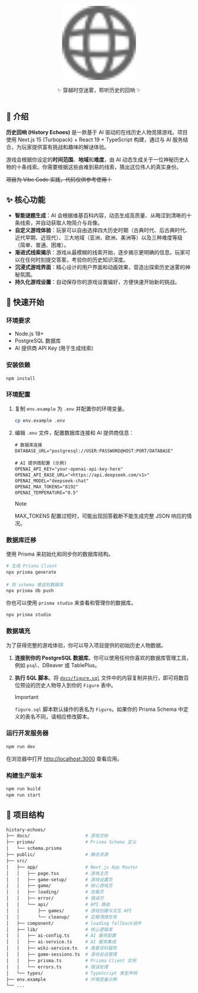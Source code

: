 <!-- markdownlint-disable MD033 MD041 -->
<p align="center">
  <img src="./public/globe.svg" width="200" height="200" alt="History Echoes">
</p>

<div align="center">
  <!-- prettier-ignore-start -->
  <!-- markdownlint-disable-next-line MD036 -->
  <div>✨ 穿越时空迷雾，聆听历史的回响 ✨</div>
  <br/>
</div>

## 📜 介绍

**历史回响 (History Echoes)** 是一款基于 AI 驱动的在线历史人物竞猜游戏。项目使用 Next.js 15 (Turbopack) + React 19 + TypeScript 构建，通过与 AI 服务结合，为玩家提供富有挑战和趣味的解谜体验。

游戏会根据你设定的**时间范围**、**地域**和**难度**，由 AI 动态生成关于一位神秘历史人物的十条线索。你需要根据这些由难到易的线索，猜出这位伟人的真实身份。

~~项目为 Vibe Code 实践，代码仅供参考使用！~~

## ✨ 核心功能

* **智能谜题生成**：AI 会根据维基百科内容，动态生成高质量、从晦涩到清晰的十条线索，并自动获取人物简介与肖像。
* **自定义游戏体验**：玩家可以自由选择四大历史时期（古典时代、后古典时代、近代早期、近现代）、三大地域（亚洲、欧洲、美洲等）以及三种难度等级（简单、普通、困难）。
* **渐进式线索揭示**：游戏从最模糊的线索开始，逐步揭示更明确的信息。玩家可以在任何时刻提交答案，考验你的历史知识深度。
* **沉浸式游戏界面**：精心设计的用户界面和动画效果，营造出探索历史迷雾的神秘氛围。
* **持久化游戏设置**：自动保存你的游戏设置偏好，方便快速开始新的挑战。

## 🚀 快速开始

### 环境要求

* Node.js 18+
* PostgreSQL 数据库
* AI 提供商 API Key (用于生成线索)

### 安装依赖

```bash
npm install
```

### 环境配置

1. 复制 `env.example` 为 `.env` 并配置你的环境变量。

    ```bash
    cp env.example .env
    ```

2. 编辑 `.env` 文件，配置数据库连接和 AI 提供商信息：

    ```env
    # 数据库连接
    DATABASE_URL="postgresql://USER:PASSWORD@HOST:PORT/DATABASE"

    # AI 提供商配置 (示例)
    OPENAI_API_KEY="your-openai-api-key-here"
    OPENAI_API_BASE_URL="<https://api.deepseek.com/v1>"
    OPENAI_MODEL="deepseek-chat"
    OPENAI_MAX_TOKENS="8192"
    OPENAI_TEMPERATURE="0.5"
    ```

    > [!NOTE]  
    > MAX_TOKENS 配置过短时，可能出现回答截断不能生成完整 JSON 响应的情况。

### 数据库迁移

使用 Prisma 来初始化和同步你的数据库结构。

```bash
# 生成 Prisma Client
npx prisma generate

# 将 schema 推送到数据库
npx prisma db push
```

你也可以使用 `prisma studio` 来查看和管理你的数据库。

```bash
npx prisma studio
```

### 数据填充

为了获得完整的游戏体验，你可以导入项目提供的初始历史人物数据。

1. **连接到你的 PostgreSQL 数据库**。你可以使用任何你喜欢的数据库管理工具，例如 `psql`、DBeaver 或 TablePlus。

2. **执行 SQL 脚本**。将 [`docs/figure.sql`](docs/figure.sql) 文件中的内容复制并执行，即可将数百位预设的历史人物导入到你的 `Figure` 表中。

    > [!IMPORTANT]
    > `figure.sql` 脚本默认操作的表名为 `Figure`。如果你的 Prisma Schema 中定义的表名不同，请相应修改脚本。

### 运行开发服务器

```bash
npm run dev
```

在浏览器中打开 [http://localhost:3000](http://localhost:3000) 查看应用。

### 构建生产版本

```bash
npm run build
npm run start
```

## 📁 项目结构

```bash
history-echoes/
├── docs/                     # 游戏文档
├── prisma/                   # Prisma Schema 定义
│   └── schema.prisma
├── public/                   # 静态资源
├── src/
│   ├── app/                  # Next.js App Router
│   │   ├── page.tsx          # 游戏主页
│   │   ├── game-setup/       # 游戏设置页
│   │   ├── game/             # 核心游戏页
│   │   ├── loading/          # 加载页
│   │   ├── error/            # 错误页
│   │   └── api/              # API 路由
│   │       ├── games/        # 游戏创建与交互 API
│   │       └── cleanup/      # 定期清理任务
│   ├── component/            # loading fallback组件
│   ├── lib/                  # 核心逻辑库
│   │   ├── ai-config.ts      # AI 服务配置
│   │   ├── ai-service.ts     # AI 服务集成
│   │   ├── wiki-service.ts   # 维基百科服务
│   │   ├── game-sessions.ts  # 游戏会话管理
│   │   ├── prisma.ts         # Prisma Client 实例
│   │   └── errors.ts         # 错误处理
│   └── types/                # TypeScript 类型声明
├── env.example               # 环境变量示例
└── ...
```
